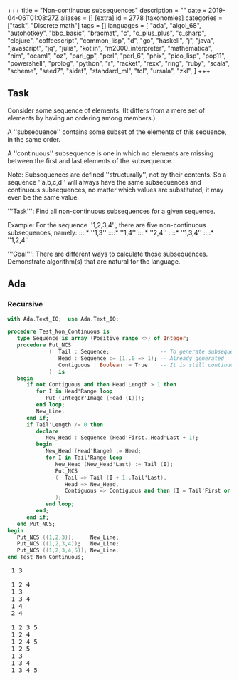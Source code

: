 +++
title = "Non-continuous subsequences"
description = ""
date = 2019-04-06T01:08:27Z
aliases = []
[extra]
id = 2778
[taxonomies]
categories = ["task", "Discrete math"]
tags = []
languages = [
  "ada",
  "algol_68",
  "autohotkey",
  "bbc_basic",
  "bracmat",
  "c",
  "c_plus_plus",
  "c_sharp",
  "clojure",
  "coffeescript",
  "common_lisp",
  "d",
  "go",
  "haskell",
  "j",
  "java",
  "javascript",
  "jq",
  "julia",
  "kotlin",
  "m2000_interpreter",
  "mathematica",
  "nim",
  "ocaml",
  "oz",
  "pari_gp",
  "perl",
  "perl_6",
  "phix",
  "pico_lisp",
  "pop11",
  "powershell",
  "prolog",
  "python",
  "r",
  "racket",
  "rexx",
  "ring",
  "ruby",
  "scala",
  "scheme",
  "seed7",
  "sidef",
  "standard_ml",
  "tcl",
  "ursala",
  "zkl",
]
+++

## Task

Consider some sequence of elements. (It differs from a mere set of elements by having an ordering among members.)

A ''subsequence'' contains some subset of the elements of this sequence, in the same order.

A ''continuous'' subsequence is one in which no elements are missing between the first and last elements of the subsequence.

Note: Subsequences are defined ''structurally'', not by their contents.
So a sequence ''a,b,c,d'' will always have the same subsequences and continuous subsequences, no matter which values are substituted; it may even be the same value.

'''Task''': Find all non-continuous subsequences for a given sequence.

Example: For the sequence   ''1,2,3,4'',   there are five non-continuous subsequences, namely:
::::*   ''1,3''
::::*   ''1,4''
::::*   ''2,4''
::::*   ''1,3,4''
::::*   ''1,2,4''

'''Goal''': There are different ways to calculate those subsequences. Demonstrate algorithm(s) that are natural for the language.


## Ada


### Recursive


```ada
with Ada.Text_IO;  use Ada.Text_IO;

procedure Test_Non_Continuous is
   type Sequence is array (Positive range <>) of Integer;
   procedure Put_NCS
             (  Tail : Sequence;                -- To generate subsequences of
                Head : Sequence := (1..0 => 1); -- Already generated
                Contiguous : Boolean := True    -- It is still continuous
             )  is
   begin
      if not Contiguous and then Head'Length > 1 then
         for I in Head'Range loop
            Put (Integer'Image (Head (I)));
         end loop;
         New_Line;
      end if;
      if Tail'Length /= 0 then
         declare
            New_Head : Sequence (Head'First..Head'Last + 1);
         begin
            New_Head (Head'Range) := Head;
            for I in Tail'Range loop
               New_Head (New_Head'Last) := Tail (I);
               Put_NCS
               (  Tail => Tail (I + 1..Tail'Last),
                  Head => New_Head,
                  Contiguous => Contiguous and then (I = Tail'First or else Head'Length = 0)
               );
            end loop;
         end;
      end if;
   end Put_NCS;
begin
   Put_NCS ((1,2,3));     New_Line;
   Put_NCS ((1,2,3,4));   New_Line;
   Put_NCS ((1,2,3,4,5)); New_Line;
end Test_Non_Continuous;
```


<pre style="height:30ex;overflow:scroll"> 1 3

 1 2 4
 1 3
 1 3 4
 1 4
 2 4

 1 2 3 5
 1 2 4
 1 2 4 5
 1 2 5
 1 3
 1 3 4
 1 3 4 5
 1 3 5
 1 4
 1 4 5
 1 5
 2 3 5
 2 4
 2 4 5
 2 5
 3 5
```



## ALGOL 68


### Recursive

{{trans|Ada}} - note: This specimen retains the original [[Non-continuous subsequences#Ada|Ada]] coding style.
```algol68
PROC test non continuous = VOID: BEGIN
   MODE SEQMODE = CHAR;
   MODE SEQ = [1:0]SEQMODE;
   MODE YIELDSEQ = PROC(SEQ)VOID;

   PROC gen ncs =
             (  SEQ tail,       # To generate subsequences of #
                SEQ head,       #           Already generated #
                BOOL contiguous,#      It is still continuous #
                YIELDSEQ yield
             )  VOID:
   BEGIN
      IF NOT contiguous ANDTH UPB head > 1 THEN
         yield (head)
      FI;
      IF UPB tail /= 0 THEN
            [UPB head+1]SEQMODE new head;
            new head [:UPB head] := head;
            FOR i TO UPB tail DO
               new head [UPB new head] := tail [i];
               gen ncs
               (  tail[i + 1:UPB tail],
                  new head,
                  contiguous ANDTH (i = LWB tail OREL UPB head = 0),
                  yield
               )
            OD
      FI
   END # put ncs #;

 # FOR SEQ seq IN # gen ncs(("a","e","i","o","u"), (), TRUE, # ) DO ( #
 ##   (SEQ seq)VOID:
      print((seq, new line))
 # OD # )
END; test non continuous
```

```txt

aeiu
aeo
aeou
aeu
ai
aio
aiou
aiu
ao
aou
au
eiu
eo
eou
eu
iu

```


### Iterative

{{trans|C}} - note: This specimen retains the original [[Non-continuous subsequences#C|C]] coding style.

Note: This specimen can only handle sequences of length less than ''bits width'' of '''bits'''.

```algol68
MODE SEQMODE = STRING;
MODE SEQ = [1:0]SEQMODE;
MODE YIELDSEQ = PROC(SEQ)VOID;

PROC gen ncs = (SEQ seq, YIELDSEQ yield)VOID:
BEGIN
  IF UPB seq - 1 > bits width THEN stop FI;
  [UPB seq]SEQMODE out;  INT upb out;

  BITS lim := 16r1 SHL UPB seq;
  BITS upb k := lim SHR 1;
  # assert(lim); #

  BITS empty = 16r000000000; # const #

  FOR j TO ABS lim-1 DO
    INT state := 1;
    BITS k1 := upb k;
    WHILE k1 NE empty DO
      BITS b := BIN j AND k1;
      CASE state IN
        # state 1 # IF b NE empty THEN state +:= 1 FI,
        # state 2 # IF b EQ empty THEN state +:= 1 FI,
        # state 3 #
          BEGIN
            IF b EQ empty THEN GO TO continue k1 FI;
            upb out := 0;
            BITS k2 := upb k; FOR i WHILE k2 NE empty DO
              IF (BIN j AND k2) NE empty THEN out[upb out +:= 1] := seq[i] FI;
              k2 := k2 SHR 1
            OD;
            yield(out[:upb out]);
            k1 := empty # empty: ending containing loop #
         END
      ESAC;
      continue k1: k1 := k1 SHR 1
    OD
  OD
END;

main:(
  []STRING seqs = ("a","e","i","o","u");
# FOR SEQ seq IN # gen ncs(seqs, # ) DO ( #
##   (SEQ seq)VOID:
    print((seq, new line))
# OD # )
)
```

```txt

iu
eu
eo
eou
eiu
au
ao
aou
ai
aiu
aio
aiou
aeu
aeo
aeou
aeiu

```



## AutoHotkey

using filtered templates
ahk forum: [http://www.autohotkey.com/forum/viewtopic.php?p=277328#277328 discussion]


```AutoHotkey
MsgBox % noncontinuous("a,b,c,d,e", ",")
MsgBox % noncontinuous("1,2,3,4", ",")

noncontinuous(list, delimiter)
{
stringsplit, seq, list, %delimiter%
n := seq0                                            ; sequence length
Loop % x := (1<<n) - 1 {                                  ; try all 0-1 candidate sequences
   If !RegExMatch(b:=ToBin(A_Index,n),"^0*1*0*$") {  ; drop continuous subsequences
      Loop Parse, b
         t .= A_LoopField ? seq%A_Index% " " : ""         ; position -> number
		 t .= "`n"                                   ; new sequences in new lines
   }
}
return t
}

ToBin(n,W=16) {  ; LS W-bits of Binary representation of n
   Return W=1 ? n&1 : ToBin(n>>1,W-1) . n&1
}
```



## BBC BASIC

```bbcbasic
      DIM list1$(3)
      list1$() = "1", "2", "3", "4"
      PRINT "For [1, 2, 3, 4] non-continuous subsequences are:"
      PROCnon_continuous_subsequences(list1$())
      DIM list2$(4)
      list2$() = "1", "2", "3", "4", "5"
      PRINT "For [1, 2, 3, 4, 5] non-continuous subsequences are:"
      PROCnon_continuous_subsequences(list2$())
      END

      DEF PROCnon_continuous_subsequences(l$())
      LOCAL i%, j%, g%, n%, r%, s%, w%, a$, b$
      n% = DIM(l$(),1)
      FOR s% = 0 TO n%-2
        FOR g% = s%+1 TO n%-1
          a$ = "["
          FOR i% = s% TO g%-1
            a$ += l$(i%) + ", "
          NEXT
          FOR w% = 1 TO n%-g%
            r% = n%+1-g%-w%
            FOR i% = 1 TO 2^r%-1 STEP 2
              b$ = a$
              FOR j% = 0 TO r%-1
                IF i% AND 2^j% b$ += l$(g%+w%+j%) + ", "
              NEXT
              PRINT LEFT$(LEFT$(b$)) + "]"
            NEXT i%
          NEXT w%
        NEXT g%
      NEXT s%
      ENDPROC
```

```txt

For [1, 2, 3, 4] non-continuous subsequences are:
[1, 3]
[1, 3, 4]
[1, 4]
[1, 2, 4]
[2, 4]
For [1, 2, 3, 4, 5] non-continuous subsequences are:
[1, 3]
[1, 3, 4]
[1, 3, 5]
[1, 3, 4, 5]
[1, 4]
[1, 4, 5]
[1, 5]
[1, 2, 4]
[1, 2, 4, 5]
[1, 2, 5]
[1, 2, 3, 5]
[2, 4]
[2, 4, 5]
[2, 5]
[2, 3, 5]
[3, 5]

```



## Bracmat


```Bracmat
( ( noncontinuous
  =   sub
    .     ( sub
          =   su a nc
            .   !arg:(?su.?nc)
              &   !su
                :   %
                    %?a
                    ( %:[%(sub$(!sjt.!nc !a))
                    |   ?
                      & !nc:~
                      & out$(!nc !a)
                      & ~
                    )
          )
        & sub$(dummy !arg.)
      |
  )
& noncontinuous$(e r n i t)
);

```

```txt
e n t
e n
e n i
e n i t
e i
e i t
e t
e r i
e r i t
e r t
e r n t
r i
r i t
r t
r n t
n t
```



## C

Note: This specimen can only handle lists of length less than the number of bits in an '''int'''.

```C>#include <assert.h

#include <stdio.h>

int main(int c, char **v)
{
	unsigned int n = 1 << (c - 1), i = n, j, k;
	assert(n);

	while (i--) {
		if (!(i & (i + (i & -(int)i)))) // consecutive 1s
			continue;

		for (j = n, k = 1; j >>= 1; k++)
			if (i & j) printf("%s ", v[k]);

		putchar('\n');
	}

	return 0;
}
```

Example use:

```txt

$ ./noncont 1 2 3 4
1 2 4
1 3 4
1 3
2 4
1 4
$ ./noncont 1 2 3 4 5 6 7 8 9 0 | wc -l
968

```


Using "consecutive + gap + any subsequence" to produce disjointed sequences:

```c
#include <assert.h>
#include <stdio.h>
#include <stdlib.h>

void binprint(unsigned int n, unsigned int m)
{
	char c[sizeof(n) * 8 + 1];
	int i = 0;
	while (m >>= 1)	c[i++] = n & m ? '#' : '-';
	c[i] = 0;
	puts(c);
}

int main(int c, char **v)
{
	unsigned int n, gap, left, right;
	if (c < 2 || ! (n = 1 << atoi(v[1]))) n = 16;

	for (gap = 2; gap < n; gap <<= 1)
		for (left = gap << 1; left < n; left |= left << 1)
			for (right = 1; right < gap; right++)
				binprint(left | right, n);

	return 0;
}
```


### Recursive method

Using recursion and a state transition table.

```c
#include <stdio.h>

typedef unsigned char sint;
enum states { s_blnk = 0, s_tran, s_cont, s_disj };

/* Recursively look at each item in list, taking both choices of
   picking the item or not.  The state at each step depends on prvious
   pickings, with the state transition table:
	blank + no pick -> blank
	blank + pick -> contiguous
	transitional + no pick -> transitional
	transitional + pick -> disjoint
	contiguous + no pick -> transitional
	contiguous + pick -> contiguous
	disjoint + pick -> disjoint
	disjoint + no pick -> disjoint
   At first step, before looking at any item, state is blank.
   Because state is known at each step and needs not be calculated,
   it can be quite fast.
*/
unsigned char tbl[][2] = {
	{ s_blnk, s_cont },
	{ s_tran, s_disj },
	{ s_tran, s_cont },
	{ s_disj, s_disj },
};

void pick(sint n, sint step, sint state, char **v, unsigned long bits)
{
	int i, b;
	if (step == n) {
		if (state != s_disj) return;
		for (i = 0, b = 1; i < n; i++, b <<= 1)
			if ((b & bits)) printf("%s ", v[i]);
		putchar('\n');
		return;
	}

	bits <<= 1;
	pick(n, step + 1, tbl[state][0], v, bits); /* no pick */
	pick(n, step + 1, tbl[state][1], v, bits | 1); /* pick */
}

int main(int c, char **v)
{
	if (c - 1 >= sizeof(unsigned long) * 4)
		printf("Too many items");
	else
		pick(c - 1, 0, s_blnk, v + 1, 0);
	return 0;
}
```
running it:

```txt
% ./a.out 1 2 3 4
1 3
1 4
2 4
1 2 4
1 3 4
% ./a.out 1 2 3 4 5 6 7 8 9 0 | wc -l
968
```



## C++


```cpp

/*
 * Nigel Galloway, July 19th., 2017 - Yes well is this any better?
 */
class N{
  uint n,i,g,e,l;
public:
  N(uint n): n(n-1),i{},g{},e(1),l(n-1){}
  bool hasNext(){
    g=(1<<n)+e;for(i=l;i<n;++i) g+=1<<i;
    if (l==2)             {l=--n; e=1; return true;}
    if (e<((1<<(l-1))-1)) {++e;        return true;}
                           e=1; --l;   return (l>0);
  }
  uint next() {return g;}
};

```

Which may be used as follows:

```cpp

int main(){
  N n(4);
  while (n.hasNext()) std::cout << n.next() << "\t* " << std::bitset<4>(n.next()) << std::endl;
}

```

```txt

9       * 1001
10      * 1010
11      * 1011
13      * 1101
5       * 0101

```

I can count the length of the sequence:

```cpp

int main(){
  N n(31);
  int z{};for (;n.hasNext();++z); std::cout << z << std::endl;
}

```

```txt

2147483151

```



## C#


```c#
using System;
using System.Collections.Generic;
using System.Linq;

class Program
{
    public static void Main() {
        var sequence = new[] { "A", "B", "C", "D" };
        foreach (var subset in Subsets(sequence.Length).Where(s => !IsContinuous(s))) {
            Console.WriteLine(string.Join(" ", subset.Select(i => sequence[i])));
        }
    }

    static IEnumerable<List<int>> Subsets(int length) {
        int[] values = Enumerable.Range(0, length).ToArray();
        var stack = new Stack<int>(length);
        for (int i = 0; stack.Count > 0 || i < length; ) {
            if (i < length) {
                stack.Push(i++);
                yield return (from index in stack.Reverse() select values[index]).ToList();
            } else {
                i = stack.Pop() + 1;
                if (stack.Count > 0) i = stack.Pop() + 1;
            }
        }
    }

    static bool IsContinuous(List<int> list) => list[list.Count - 1] - list[0] + 1 == list.Count;

}
```

```txt

A B D
A C
A C D
A D
B D

```



## Clojure


Here's a simple approach that uses the clojure.contrib.combinatorics library to generate subsequences, and then filters out the continuous subsequences using a naïve subseq test:


```lisp

(use '[clojure.contrib.combinatorics :only (subsets)])

(defn of-min-length [min-length]
  (fn [s] (>= (count s) min-length)))

(defn runs [c l]
  (map (partial take l) (take-while not-empty (iterate rest c))))

(defn is-subseq? [c sub]
  (some identity (map = (runs c (count sub)) (repeat sub))))

(defn non-continuous-subsequences [s]
  (filter (complement (partial is-subseq? s)) (subsets s)))


(filter (of-min-length 2) (non-continuous-subsequences [:a :b :c :d]))

```



## CoffeeScript

Use binary bitmasks to enumerate our sequences.

```coffeescript

is_contigous_binary = (n) ->
  # return true if binary representation of n is
  # of the form 1+0+
  # examples:
  #     0 true
  #     1 true
  #   100 true
  #   110 true
  #  1001 false
  #  1010 false

  # special case zero, or you'll get an infinite loop later
  return true if n == 0

  # first remove 0s from end
  while n % 2 == 0
    n = n / 2

  # next, take advantage of the fact that a continuous
  # run of 1s would be of the form 2^n - 1
  is_power_of_two(n + 1)

is_power_of_two = (m) ->
  while m % 2 == 0
    m = m / 2
  m == 1

seq_from_bitmap = (arr, n) ->
  # grabs elements from array according to a bitmap
  # e.g. if n == 13 (1101), and arr = ['a', 'b', 'c', 'd'],
  # then return ['a', 'c', 'd'] (flipping bits to 1011, so
  # that least significant bit comes first)
  i = 0
  new_arr = []
  while n > 0
    if n % 2 == 1
      new_arr.push arr[i]
      n -= 1
    n /= 2
    i += 1
  new_arr

non_contig_subsequences = (arr) ->
  # Return all subsqeuences from an array that have a "hole" in
  # them.  The order of the subsequences is not specified here.

  # This algorithm uses binary counting, so it is limited to
  # small lists, but large lists would be unwieldy regardless.
  bitmasks = [0...Math.pow(2, arr.length)]
  (seq_from_bitmap arr, n for n in bitmasks when !is_contigous_binary n)

arr = [1,2,3,4]
console.log non_contig_subsequences arr
for n in [1..10]
  arr = [1..n]
  num_solutions = non_contig_subsequences(arr).length
  console.log "for n=#{n} there are #{num_solutions} solutions"

```


```txt

> coffee non_contig_subseq.coffee
[ [ 1, 3 ],
  [ 1, 4 ],
  [ 2, 4 ],
  [ 1, 2, 4 ],
  [ 1, 3, 4 ] ]
for n=1 there are 0 solutions
for n=2 there are 0 solutions
for n=3 there are 1 solutions
for n=4 there are 5 solutions
for n=5 there are 16 solutions
for n=6 there are 42 solutions
for n=7 there are 99 solutions
for n=8 there are 219 solutions
for n=9 there are 466 solutions
for n=10 there are 968 solutions

```



## Common Lisp


<!-- kind thanks to people on #lisp for keeping me company while i debugged this one.
     originally i had (mapcar #'car ...) in function's last expression and sat dumbfounded
     looking at the screen wondering what's wrong for about half an hour -->


```lisp
(defun all-subsequences (list)
  (labels ((subsequences (tail &optional (acc '()) (result '()))
             "Return a list of the subsequence designators of the
              subsequences of tail. Each subsequence designator is a
              list of tails of tail, the subsequence being the first
              element of each tail."
             (if (endp tail)
               (list* (reverse acc) result)
               (subsequences (rest tail) (list* tail acc)
                             (append (subsequences (rest tail) acc) result))))
           (continuous-p (subsequence-d)
             "True if the designated subsequence is continuous."
             (loop for i in subsequence-d
                   for j on (first subsequence-d)
                   always (eq i j)))
           (designated-sequence (subsequence-d)
             "Destructively transforms a subsequence designator into
              the designated subsequence."
             (map-into subsequence-d 'first subsequence-d)))
    (let ((nc-subsequences (delete-if #'continuous-p (subsequences list))))
      (map-into nc-subsequences #'designated-sequence nc-subsequences))))
```


```lisp
(defun all-subsequences2 (list)
  (labels ((recurse (s list)
             (if (endp list)
                 (if (>= s 3)
                     '(())
                     '())
                 (let ((x (car list))
                       (xs (cdr list)))
                   (if (evenp s)
                       (append (mapcar (lambda (ys) (cons x ys))
                                       (recurse (+ s 1) xs))
                               (recurse s xs))
                       (append (mapcar (lambda (ys) (cons x ys))
                                       (recurse s xs))
                               (recurse (+ s 1) xs)))))))
    (recurse 0 list)))
```



## D


### Recursive Version

```d
T[][] ncsub(T)(in T[] seq, in uint s=0) pure nothrow @safe {
    if (seq.length) {
        typeof(return) aux;
        foreach (ys; ncsub(seq[1 .. $], s + !(s % 2)))
            aux ~= seq[0] ~ ys;
        return aux ~ ncsub(seq[1 .. $], s + s % 2);
    } else
        return new typeof(return)(s >= 3, 0);
}

void main() @safe {
    import std.stdio;

    [1, 2, 3].ncsub.writeln;
    [1, 2, 3, 4].ncsub.writeln;
    foreach (const nc; [1, 2, 3, 4, 5].ncsub)
        nc.writeln;
}
```

```txt
[[1, 3]]
[[1, 2, 4], [1, 3, 4], [1, 3], [1, 4], [2, 4]]
[1, 2, 3, 5]
[1, 2, 4, 5]
[1, 2, 4]
[1, 2, 5]
[1, 3, 4, 5]
[1, 3, 4]
[1, 3, 5]
[1, 3]
[1, 4, 5]
[1, 4]
[1, 5]
[2, 3, 5]
[2, 4, 5]
[2, 4]
[2, 5]
[3, 5]
```



### Faster Lazy Version

This version doesn't copy the sub-arrays.

```d
struct Ncsub(T) {
    T[] seq;

    int opApply(int delegate(ref T[]) dg) const {
        immutable n = seq.length;
        int result;
        auto S = new T[n];

        OUTER: foreach (immutable i; 1 .. 1 << n) {
            uint lenS;
            bool nc = false;
            foreach (immutable j; 0 .. n + 1) {
                immutable k = i >> j;
                if (k == 0) {
                    if (nc) {
                        auto auxS = S[0 .. lenS];
                        result = dg(auxS);
                        if (result)
                            break OUTER;
                    }
                    break;
                } else if (k % 2) {
                    S[lenS] = seq[j];
                    lenS++;
                } else if (lenS)
                    nc = true;
            }
        }

        return result;
    }
}

void main() {
    import std.array, std.range;

    //assert(24.iota.array.Ncsub!int.walkLength == 16_776_915);
    auto r = 24.iota.array;
    uint counter = 0;
    foreach (s; Ncsub!int(r))
        counter++;
    assert(counter == 16_776_915);
}
```



### Generator Version

This version doesn't copy the sub-arrays, and it's a little slower than the opApply-based version.

```d
import std.stdio, std.array, std.range, std.concurrency;

Generator!(T[]) ncsub(T)(in T[] seq) {
    return new typeof(return)({
        immutable n = seq.length;
        auto S = new T[n];

        foreach (immutable i; 1 .. 1 << n) {
            uint lenS = 0;
            bool nc = false;
            foreach (immutable j; 0 .. n + 1) {
                immutable k = i >> j;
                if (k == 0) {
                    if (nc)
                        yield(S[0 .. lenS]);
                    break;
                } else if (k % 2) {
                    S[lenS] = seq[j];
                    lenS++;
                } else if (lenS)
                    nc = true;
            }
        }
    });
}

void main() {
    assert(24.iota.array.ncsub.walkLength == 16_776_915);

    [1, 2, 3].ncsub.writeln;
    [1, 2, 3, 4].ncsub.writeln;
    foreach (const nc; [1, 2, 3, 4, 5].ncsub)
        nc.writeln;
}
```



## Elixir

```elixir
defmodule RC do
  defp masks(n) do
    maxmask = trunc(:math.pow(2, n)) - 1
    Enum.map(3..maxmask, &Integer.to_string(&1, 2))
    |> Enum.filter_map(&contains_noncont(&1), &String.rjust(&1, n, ?0)) # padding
  end

  defp contains_noncont(n) do
    Regex.match?(~r/10+1/, n)
  end

  defp apply_mask_to_list(mask, list) do
    Enum.zip(to_char_list(mask), list)
    |> Enum.filter_map(fn {include, _} -> include > ?0 end, fn {_, value} -> value end)
  end

  def ncs(list) do
    Enum.map(masks(length(list)), fn mask -> apply_mask_to_list(mask, list) end)
  end
end

IO.inspect RC.ncs([1,2,3])
IO.inspect RC.ncs([1,2,3,4])
IO.inspect RC.ncs('abcd')
```


```txt

[[1, 3]]
[[2, 4], [1, 4], [1, 3], [1, 3, 4], [1, 2, 4]]
['bd', 'ad', 'ac', 'acd', 'abd']

```



## Erlang

Erlang's not optimized for strings or math, so this is pretty inefficient. Nonetheless, it works by generating the set of all possible "bitmasks" (represented as strings), filters for those with non-continuous subsequences, and maps from that set over the list. One immediate point for optimization that would complicate the code a bit would be to compile the regular expression, the problem being where you'd put it.


```erlang
-module(rosetta).
-export([ncs/1]).

masks(N) ->
    MaxMask = trunc(math:pow(2, N)),
    Total = lists:map(fun(X) -> integer_to_list(X, 2) end,
                lists:seq(3, MaxMask)),
    Filtered = lists:filter(fun(X) -> contains_noncont(X) end, Total),
    lists:map(fun(X) -> string:right(X, N, $0) end, Filtered). % padding

contains_noncont(N) ->
    case re:run(N, "10+1") of
        {match, _} -> true;
        nomatch -> false
    end.

apply_mask_to_list(Mask, List) ->
    Zipped = lists:zip(Mask, List),
    Filtered = lists:filter(fun({Include, _}) -> Include > 48 end, Zipped),
    lists:map(fun({_, Value}) -> Value end, Filtered).

ncs(List) ->
    lists:map(fun(Mask) -> apply_mask_to_list(Mask, List) end,
                masks(length(List))).
```


```txt

Eshell V5.10.1  (abort with ^G)
1> c(rosetta).
{ok,rosetta}
2> rosetta:ncs([1,2,3,4]).
[[2,4],[1,4],[1,3],[1,3,4],[1,2,4]]

```


=={{header|F_Sharp|F#}}==
===Generate only the non-continuous subsequences===

```fsharp

(*
  A function to generate only the non-continuous subsequences.
  Nigel Galloway July 20th., 2017
*)
let N n =
  let     fn n = Seq.map (fun g->(2<<<n)+g)
  let rec fg n = seq{if n>0 then yield! seq{1..((1<<<n)-1)}|>fn n; yield! fg (n-1)|>fn n}
  Seq.collect fg ({1..(n-2)})

```

This may be used as follows:

```fsharp

let Ng ng = N ng |> Seq.iter(fun n->printf "%2d -> " n; {0..(ng-1)}|>Seq.iter (fun g->if (n&&&(1<<<g))>0 then printf "%d " (g+1));printfn "")
Ng 4

```

```txt

 5 -> 1 3
 9 -> 1 4
10 -> 2 4
11 -> 1 2 4
13 -> 1 3 4

```

Counting the number of non-continuous subsequences is interesting:

```txt

> Seq.length (N 20);;
Real: 00:00:00.169, CPU: 00:00:00.169, GC gen0: 0, gen1: 0
val it : int = 1048365
> Seq.length (N 23);;
Real: 00:00:01.238, CPU: 00:00:01.239, GC gen0: 0, gen1: 0
val it : int = 8388331
> Seq.length (N 24);;
Real: 00:00:02.520, CPU: 00:00:02.523, GC gen0: 0, gen1: 0
val it : int = 16776915
> Seq.length (N 25);;
Real: 00:00:04.926, CPU: 00:00:04.930, GC gen0: 0, gen1: 0
val it : int = 33554106

```


### Generate all subsequences and filter out the continuous


```fsharp

(*
  A function to filter out continuous subsequences.
  Nigel Galloway July 24th., 2017
*)
let Nonseq n=
  let fn = function
    |((n,0),true )->(n+1,1)
    |((n,_),false)->(n,0)
    |(n,_)        ->n
  {5..(1<<<n)-1}|>Seq.choose(fun i->if fst({0..n-1}|>Seq.takeWhile(fun n->(1<<<(n-1))<i)|>Seq.fold(fun n g->fn (n,(i&&&(1<<<g)>0)))(0,0)) > 1 then Some(i) else None)

```

Again counting the number of non-continuous subsequences

```txt

> Seq.length (Nonseq 20);;
Real: 00:00:02.356, CPU: 00:00:02.389, GC gen0: 183, gen1: 0
val it : int = 1048365
> Seq.length (Nonseq 23);;
Real: 00:00:20.714, CPU: 00:00:20.950, GC gen0: 1571, gen1: 0
val it : int = 8388331
> Seq.length (Nonseq 24);;
Real: 00:00:43.129, CPU: 00:00:43.601, GC gen0: 3216, gen1: 0
val it : int = 16776915
> Seq.length (Nonseq 25);;
Real: 00:01:28.853, CPU: 00:01:29.869, GC gen0: 6577, gen1: 0
val it : int = 33554106

```


### Conclusion

Find a better filter or use the generator.


## Go

Generate the power set (power sequence, actually) with a recursive function, but keep track of the state of the subsequence on the way down.  When you get to the bottom, if state == non-continuous, then include the subsequence.  It's just filtering merged in with generation.

```go
package main

import "fmt"

const ( // state:
    m   = iota // missing:  all elements missing so far
    c          // continuous:  all elements included so far are continuous
    cm         // one or more continuous followed by one or more missing
    cmc        // non-continuous subsequence
)

func ncs(s []int) [][]int {
    if len(s) < 3 {
        return nil
    }
    return append(n2(nil, s[1:], m), n2([]int{s[0]}, s[1:], c)...)
}

var skip = []int{m, cm, cm, cmc}
var incl = []int{c, c, cmc, cmc}

func n2(ss, tail []int, seq int) [][]int {
    if len(tail) == 0 {
        if seq != cmc {
            return nil
        }
        return [][]int{ss}
    }
    return append(n2(append([]int{}, ss...), tail[1:], skip[seq]),
        n2(append(ss, tail[0]), tail[1:], incl[seq])...)
}

func main() {
    ss := ncs([]int{1, 2, 3, 4})
    fmt.Println(len(ss), "non-continuous subsequences:")
    for _, s := range ss {
        fmt.Println("  ", s)
    }
}
```

```txt

5 non-continuous subsequences:
   [2 4]
   [1 4]
   [1 3]
   [1 3 4]
   [1 2 4]

```



## Haskell



### Generalized monadic filter



```haskell
action p x = if p x then succ x else x

fenceM p q s []     = guard (q s) >> return []
fenceM p q s (x:xs) = do
  (f,g) <- p
  ys <- fenceM p q (g s) xs
  return $ f x ys

ncsubseq = fenceM [((:), action even), (flip const, action odd)] (>= 3) 0
```


```txt
*Main> ncsubseq [1..3]
[[1,3]]
*Main> ncsubseq [1..4]
[[1,2,4],[1,3,4],[1,3],[1,4],[2,4]]
*Main> ncsubseq [1..5]
[[1,2,3,5],[1,2,4,5],[1,2,4],[1,2,5],[1,3,4,5],[1,3,4],[1,3,5],[1,3],[1,4,5],[1,4],[1,5],[2,3,5],[2,4,5],[2,4],[2,5],[3,5]]
```



### Filtered templates


This implementation works by computing templates of all possible subsequences of the given length of sequence, discarding the continuous ones, then applying the remaining templates to the input list.


```haskell
continuous = null . dropWhile not . dropWhile id . dropWhile not
ncs xs = map (map fst . filter snd . zip xs) $
           filter (not . continuous) $
             mapM (const [True,False]) xs
```



### Recursive

Recursive method with powerset as helper function.


```haskell
import Data.List

poset = foldr (\x p -> p ++ map (x:) p) [[]]

ncsubs [] = [[]]
ncsubs (x:xs) = tail $ nc [x] xs
  where
    nc [_] [] = [[]]
    nc (_:x:xs) [] = nc [x] xs
    nc  xs (y:ys) = (nc (xs++[y]) ys) ++ map (xs++) (tail $ poset ys)
```


```txt

 *Main> ncsubs "aaa"
 ["aa"]
 (0.00 secs, 0 bytes)
 *Main> ncsubs [9..12]
 [[10,12],[9,10,12],[9,12],[9,11],[9,11,12]]
 (0.00 secs, 522544 bytes)
 *Main> ncsubs []
 [[]]
 (0.00 secs, 0 bytes)
 *Main> ncsubs [1]
 []
 (0.00 secs, 0 bytes)

```


A disjointed subsequence is a consecutive subsequence followed by a gap,
then by any nonempty subsequence to its right:

```haskell
import Data.List (subsequences, tails, delete)

disjoint a = concatMap (cutAt a) [1..length a - 2] where
	cutAt s n = [a ++ b |	b <- delete [] (subsequences right),
				a <- init (tails left) ] where
		(left, _:right) = splitAt n s

main = print $ length $ disjoint [1..20]
```


Build a lexicographic list of consecutive subsequences,
and a list of all subsequences, then subtract one from the other:

```haskell
import Data.List (inits, tails)

subseqs = foldr (\x s -> [x] : map (x:) s ++ s) []

consecs = concatMap (tail.inits) . tails

minus [] [] = []
minus (a:as) bb@(b:bs)
	| a == b = minus as bs
	| otherwise = a:minus as bb

disjoint s = (subseqs s) `minus` (consecs s)

main = mapM_ print $ disjoint [1..4]
```



## J

We select those combinations where the end of the first continuous subsequence appears before the start of the last continuous subsequence:


```J
allmasks=: 2 #:@i.@^ #
firstend=:1 0 i.&1@E."1 ]
laststart=: 0 1 {:@I.@E."1 ]
noncont=: <@#~ (#~ firstend < laststart)@allmasks
```


Example use:

```J
   noncont 1+i.4
┌───┬───┬───┬─────┬─────┐
│2 4│1 4│1 3│1 3 4│1 2 4│
└───┴───┴───┴─────┴─────┘
   noncont 'aeiou'
┌──┬──┬──┬───┬───┬──┬──┬───┬──┬───┬───┬────┬───┬───┬────┬────┐
│iu│eu│eo│eou│eiu│au│ao│aou│ai│aiu│aio│aiou│aeu│aeo│aeou│aeiu│
└──┴──┴──┴───┴───┴──┴──┴───┴──┴───┴───┴────┴───┴───┴────┴────┘
   #noncont i.10
968
```


Alternatively, since there are relatively few continuous sequences, we could specifically exclude them:


```J
contmasks=: a: ;@,  1 <:/~@i.&.>@i.@+ #
noncont=: <@#~ (allmasks -. contmasks)
```


(we get the same behavior from this implementation)


## Java


```java
public class NonContinuousSubsequences {

    public static void main(String args[]) {
        seqR("1234", "", 0, 0);
    }

    private static void seqR(String s, String c, int i, int added) {
        if (i == s.length()) {
            if (c.trim().length() > added)
                System.out.println(c);
        } else {
            seqR(s, c + s.charAt(i), i + 1, added + 1);
            seqR(s, c + ' ', i + 1, added);
        }
    }
}
```



```txt
12 4
1 34
1 3
1  4
 2 4
```



## JavaScript

Uses powerset() function from [[Power Set#JavaScript|here]]. Uses a JSON stringifier from http://www.json.org/js.html

```javascript
function non_continuous_subsequences(ary) {
    var non_continuous = new Array();
    for (var i = 0; i < ary.length; i++) {
        if (! is_array_continuous(ary[i])) {
            non_continuous.push(ary[i]);
        }
    }
    return non_continuous;
}

function is_array_continuous(ary) {
    if (ary.length < 2)
        return true;
    for (var j = 1; j < ary.length; j++) {
        if (ary[j] - ary[j-1] != 1) {
            return false;
        }
    }
    return true;
}

load('json2.js'); /* http://www.json.org/js.html */

print(JSON.stringify( non_continuous_subsequences( powerset([1,2,3,4]))));
```


```txt
[[1,3],[1,4],[2,4],[1,2,4],[1,3,4]]
```



## jq

In order to handle arrays of more than a handful of elements, we define
non_continuous_subsequences/0 as a generator; that is, it produces a
stream of arrays, each of which is a non-continuous subsequence of the given sequence.

Since the non-continuous subsequences are dense in the set of all
subsets, we will use the powerset approach, and accordingly begin by
defining subsets/0 as a generator.

```jq
# Generate a stream of subsets of the input array
def subsets:
  if length == 0 then []
  else .[0] as $first
    | (.[1:] | subsets)
    | ., ([$first] + .)
  end ;

# Generate a stream of non-continuous indices in the range 0 <= i < .
def non_continuous_indices:
  [range(0;.)] | subsets
  | select(length > 1 and length != 1 + .[length-1] - .[0]) ;

def non_continuous_subsequences:
  (length | non_continuous_indices) as $ix
  | [.[ $ix[] ]] ;
```

'''Example''':
To show that the above approach can be used for relatively large n, let us count the number of non-continuous subsequences of [0, 1, ..., 19].

```jq
def count(f): reduce f as $i (0; . + 1);

count( [range(0;20)] | non_continuous_subsequences)

```

 $ jq -n -f powerset_generator.jq
 1048365


## Julia

This solution uses an iterator over non-contiguous sub-sequences, <tt>NCSubSeq</tt>.  In the spirit of Julia's <tt>permutations</tt> and <tt>combinations</tt> built-ins, <tt>NCSubSeq</tt> provides an array of indices that can be used to create each subsequence from the full sequence.  Sub-sequences are indexed by integers whose bit patterns indicate which members are included.

<tt>NCSubSeq</tt> works by filtering indices according to whether all <tt>1</tt>s in these indices have bit pattern that are contiguous (using the <tt>iscontseq</tt> functions).  This is an easy to implement approach.  Greater efficiency might be achieved by exploiting the property that a sequence is contiguous if and only if its index is a difference of two powers of 2.  This property is used to create the <tt>length(NCSubSeq(n))</tt> function, which gives the number of non-contiguous sub-sequences of a sequence of length <tt>n</tt>.

<tt>NCSubSeq</tt> works transparently for sequence lengths up to <tt>WORD_SIZE-1</tt> (typically 63).  It can be extended to work for longer sequences by casting <tt>n</tt> to a larger integer, e.g. using <tt>Big(n)</tt>.  A more polished implementation would handle this extension behind the scenes.

'''Iterator and Functions'''

```Julia
iscontseq(n::Integer) = count_zeros(n) == leading_zeros(n) + trailing_zeros(n)
iscontseq(n::BigInt)  = !ismatch(r"0", rstrip(bin(n), '0'))

function makeint2seq(n::Integer)
    const idex = collect(1:n)
    function int2seq(m::Integer)
        d = digits(m, 2, n)
        idex[d .== 1]
    end
    return int2seq
end

struct NCSubSeq{T<:Integer}
    n::T
end

mutable struct NCSubState{T<:Integer}
    m::T
    m2s::Function
end

Base.iteratorsize(::NCSubSeq) = Base.HasLength()
Base.length(a::NCSubSeq) = 2 ^ a.n - a.n * (a.n + 1) ÷ 2 - 1

Base.start(a::NCSubSeq) = NCSubState(5, makeint2seq(a.n))
Base.done(a::NCSubSeq, as::NCSubState) = 2 ^ a.n - 3 < as.m
function Base.next(a::NCSubSeq, as::NCSubState)
    s = as.m2s(as.m)
    as.m += 1
    while iscontseq(as.m)
        as.m += 1
    end
    return (s, as)
end

n = 4
println("Testing NCSubSeq for ", n, " items:\n ", join(NCSubSeq(n), " "))

s = "Rosetta"
cs = split(s, "")
m = 10
n = length(NCSubSeq(length(s))) - m
println("\nThe first and last ", m, " NC sub-sequences of \"", s, "\":")
for (i, a) in enumerate(NCSubSeq(length(cs)))
    i <= m || n < i || continue
    println(@sprintf "%6d %s" i join(cs[a], ""))
    i == m || continue
    println("    .. ......")
end

using IterTools.chain

println("\nThe first and last ", m, " NC sub-sequences of \"", s, "\"")
for x in IterTools.chain(1:10, 20:10:40, big.(50:50:200))
    @printf "%7d → %d\n" x length(NCSubSeq(x))
end
```


```txt
Testing NCSubSeq for 4 items:
 [1, 3] [1, 4] [2, 4] [1, 2, 4] [1, 3, 4]

The first and last 10 NC sub-sequences of "Rosetta":
     1 Rs
     2 Re
     3 oe
     4 Roe
     5 Rse
     6 Rt
     7 ot
     8 Rot
     9 st
    10 Rst
    .. ......
    90 otta
    91 Rotta
    92 stta
    93 Rstta
    94 ostta
    95 Rostta
    96 Retta
    97 oetta
    98 Roetta
    99 Rsetta

The first and last 10 NC sub-sequences of "Rosetta"
      1 → 0
      2 → 0
      3 → 1
      4 → 5
      5 → 16
      6 → 42
      7 → 99
      8 → 219
      9 → 466
     10 → 968
     20 → 1048365
     30 → 1073741358
     40 → 1099511626955
     50 → 1125899906841348
    100 → 1267650600228229401496703200325
    150 → 1427247692705959881058285969449495136382735298
    200 → 1606938044258990275541962092341162602522202993782792835281275
```



## Kotlin


```scala
// version 1.1.2

fun <T> ncs(a: Array<T>) {
    fun generate(m: Int, k: Int, c: IntArray) {
        if (k == m) {
            if (c[m - 1] != c[0] + m - 1) {
                for (i in 0 until m)  print("${a[c[i]]} ")
                println()
            }
        }
        else {
            for (j in 0 until a.size) {
                if (k == 0 || j > c[k - 1]) {
                    c[k] = j
                    generate(m, k + 1, c)
                }
            }
        }
    }

    for (m in 2 until a.size) {
        val c = IntArray(m)
        generate(m, 0, c)
    }
}

fun main(args: Array<String>) {
    val a = arrayOf(1, 2, 3, 4)
    ncs(a)
    println()
    val ca = arrayOf('a', 'b', 'c', 'd', 'e')
    ncs(ca)
}
```


```txt

1 3
1 4
2 4
1 2 4
1 3 4

a c
a d
a e
b d
b e
c e
a b d
a b e
a c d
a c e
a d e
b c e
b d e
a b c e
a b d e
a c d e

```


## M2000 Interpreter


```M2000 Interpreter

Module Non_continuous_subsequences (item$(), display){
	Function positions(n) {
		function onebit {
			=lambda b=false (&c)-> {
				=b :if c then  b~:c=not b
			}
		}
		dim k(n)=onebit(), p(n)
		m=true
		flush
		for i=1 to 2^n {
			for j=0 to n-1 :p(j)= k(j)(&m) :next
			m1=p(0)
			m2=0
			for j=1 to n-1
				if m2 then if m1>p(j) then m2=2:exit for
				if m1 < p(j) then m2++
				m1=p(j)
			next
			if m2=2 then data cons(p())' push a copy of p() to end of stack
			m=true
		}
		=array([])
	}

	a=positions(len(item$()))
	if display then
		For i=0 to len(a)-1
			b=array(a,i)
			line$=format$("{0::-5})",i+1,)
			for j=0 to len(b)-1
				if array(b,j) then line$+=" "+item$(j)
			next
			print line$
			doc$<=line$+{
			}
		next
	end if
	line$="Non continuous subsequences:"+str$(len(a))
	Print line$
	doc$<=line$+{
	}
}
global doc$
document doc$   ' change string to document object
Non_continuous_subsequences ("1","2","3","4"), true
Non_continuous_subsequences ("a","e","i","o","u"), true
Non_continuous_subsequences ("R","o","s","e","t","t","a"), true
Non_continuous_subsequences ("1","2","3","4","5","6","7","8","9","0"), false
clipboard doc$

```


<pre style="height:30ex;overflow:scroll">
    1) 1 3
    2) 1 4
    3) 2 4
    4) 1 2 4
    5) 1 3 4
Non continuous subsequences: 5
    1) a i
    2) a o
    3) e o
    4) a e o
    5) a i o
    6) a u
    7) e u
    8) a e u
    9) i u
   10) a i u
   11) e i u
   12) a e i u
   13) a o u
   14) e o u
   15) a e o u
   16) a i o u
Non continuous subsequences: 16
    1) R s
    2) R e
    3) o e
    4) R o e
    5) R s e
    6) R t
    7) o t
    8) R o t
    9) s t
   10) R s t
   11) o s t
   12) R o s t
   13) R e t
   14) o e t
   15) R o e t
   16) R s e t
   17) R t
   18) o t
   19) R o t
   20) s t
   21) R s t
   22) o s t
   23) R o s t
   24) e t
   25) R e t
   26) o e t
   27) R o e t
   28) s e t
   29) R s e t
   30) o s e t
   31) R o s e t
   32) R t t
   33) o t t
   34) R o t t
   35) s t t
   36) R s t t
   37) o s t t
   38) R o s t t
   39) R e t t
   40) o e t t
   41) R o e t t
   42) R s e t t
   43) R a
   44) o a
   45) R o a
   46) s a
   47) R s a
   48) o s a
   49) R o s a
   50) e a
   51) R e a
   52) o e a
   53) R o e a
   54) s e a
   55) R s e a
   56) o s e a
   57) R o s e a
   58) t a
   59) R t a
   60) o t a
   61) R o t a
   62) s t a
   63) R s t a
   64) o s t a
   65) R o s t a
   66) e t a
   67) R e t a
   68) o e t a
   69) R o e t a
   70) s e t a
   71) R s e t a
   72) o s e t a
   73) R o s e t a
   74) R t a
   75) o t a
   76) R o t a
   77) s t a
   78) R s t a
   79) o s t a
   80) R o s t a
   81) e t a
   82) R e t a
   83) o e t a
   84) R o e t a
   85) s e t a
   86) R s e t a
   87) o s e t a
   88) R o s e t a
   89) R t t a
   90) o t t a
   91) R o t t a
   92) s t t a
   93) R s t t a
   94) o s t t a
   95) R o s t t a
   96) R e t t a
   97) o e t t a
   98) R o e t t a
   99) R s e t t a
Non continuous subsequences: 99
Non continuous subsequences: 968

</pre >


## Mathematica

We make all the subsets then filter out the continuous ones:


```Mathematica
GoodBad[i_List]:=Not[MatchQ[Differences[i],{1..}|{}]]
n=5
Select[Subsets[Range[n]],GoodBad]
```


gives back:


```Mathematica
 {{1,3},{1,4},{1,5},{2,4},{2,5},{3,5},{1,2,4},{1,2,5},{1,3,4},{1,3,5},{1,4,5},{2,3,5},{2,4,5},{1,2,3,5},{1,2,4,5},{1,3,4,5}}
```



## Nim

```nim
import sequtils

proc ncsub[T](se: seq[T], s = 0): seq[seq[T]] =
  result = @[]
  if se.len > 0:
    let
      x = se[0..0]
      xs = se[1 .. -1]
      p2 = s mod 2
      p1 = (s + 1) mod 2
    for ys in ncsub(xs, s + p1):
      result.add(x & ys)
    result.add(ncsub(xs, s + p2))
  elif s >= 3:
    result.add(@[])

echo "ncsub(", toSeq 1.. 3, ") = ", ncsub(toSeq 1..3)
echo "ncsub(", toSeq 1.. 4, ") = ", ncsub(toSeq 1..4)
echo "ncsub(", toSeq 1.. 5, ") = ", ncsub(toSeq 1..5)
```

```txt
ncsub(@[1, 2, 3]) = @[@[1, 3]]
ncsub(@[1, 2, 3, 4]) = @[@[1, 2, 4], @[1, 3, 4], @[1, 3], @[1, 4], @[2, 4]]
ncsub(@[1, 2, 3, 4, 5]) = @[@[1, 2, 3, 5], @[1, 2, 4, 5], @[1, 2, 4], @[1, 2, 5], @[1, 3, 4, 5], @[1, 3, 4], @[1, 3, 5], @[1, 3], @[1, 4, 5], @[1, 4], @[1, 5], @[2, 3, 5], @[2, 4, 5], @[2, 4], @[2, 5], @[3, 5]]
```



## OCaml


```ocaml
let rec fence s = function
    [] ->
      if s >= 3 then
        [[]]
      else
        []

  | x :: xs ->
      if s mod 2 = 0 then
        List.map
          (fun ys -> x :: ys)
          (fence (s + 1) xs)
        @
          fence s xs
      else
        List.map
          (fun ys -> x :: ys)
          (fence s xs)
        @
          fence (s + 1) xs

let ncsubseq = fence 0
```


```txt
# ncsubseq [1;2;3];;
- : int list list = [[1; 3]]
# ncsubseq [1;2;3;4];;
- : int list list = [[1; 2; 4]; [1; 3; 4]; [1; 3]; [1; 4]; [2; 4]]
# ncsubseq [1;2;3;4;5];;
- : int list list =
[[1; 2; 3; 5]; [1; 2; 4; 5]; [1; 2; 4]; [1; 2; 5]; [1; 3; 4; 5]; [1; 3; 4];
 [1; 3; 5]; [1; 3]; [1; 4; 5]; [1; 4]; [1; 5]; [2; 3; 5]; [2; 4; 5];
 [2; 4]; [2; 5]; [3; 5]]
```



## Oz

A nice application of finite set constraints. We just describe what we want and the constraint system will deliver it:

```oz
declare
  fun {NCSubseq SeqList}
     Seq = {FS.value.make SeqList}
     proc {Script Result}
        %% the result is a subset of Seq
        {FS.subset Result Seq}

        %% at least one element of Seq is missing
        local Gap in
           {FS.include Gap Seq}
           {FS.exclude Gap Result}
           %% and this element is between the smallest
           %% and the largest elements of the subsequence
           Gap >: {FS.int.min Result}
           Gap <: {FS.int.max Result}
        end

        %% enumerate all such sets
        {FS.distribute naive [Result]}
     end
  in
     {Map {SearchAll Script} FS.reflect.lowerBoundList}
  end
in
  {Inspect {NCSubseq [1 2 3 4]}}
```



## PARI/GP

Just a simple script, but it's I/O bound so efficiency isn't a concern. (Almost all subsequences are non-contiguous so looping over all possibilities isn't that bad. For length 20 about 99.98% of subsequences are non-contiguous.)

```parigp
noncontig(n)=n>>=valuation(n,2);n++;n>>=valuation(n,2);n>1;
nonContigSubseq(v)={
  for(i=5,2^#v-1,
    if(noncontig(i),
      print(vecextract(v,i))
    )
  )
};
nonContigSubseq([1,2,3])
nonContigSubseq(["a","b","c","d","e"])
```

```txt
[1, 3]

["a", "c"]
["a", "d"]
["b", "d"]
["a", "b", "d"]
["a", "c", "d"]
["a", "e"]
["b", "e"]
["a", "b", "e"]
["c", "e"]
["a", "c", "e"]
["b", "c", "e"]
["a", "b", "c", "e"]
["a", "d", "e"]
["b", "d", "e"]
["a", "b", "d", "e"]
["a", "c", "d", "e"]
```



## Perl


```perl
my ($max, @current);
sub non_continuous {
        my ($idx, $has_gap) = @_;
        my $found;

        for ($idx .. $max) {
                push @current, $_;
                # print "@current\n" if $has_gap; # uncomment for huge output
                $found ++ if $has_gap;
                $found += non_continuous($_ + 1, $has_gap)   if $_ < $max;
                pop @current;
                $has_gap = @current;   # don't set gap flag if it's empty still
        }
        $found;
}

$max = 20;
print "found ", non_continuous(1), " sequences\n";
```

```txt
found 1048365 sequences
```



## Perl 6

```perl6
sub non_continuous_subsequences ( *@list ) {
    @list.combinations.grep: { 1 != all( .[ 0 ^.. .end] Z- .[0 ..^ .end] ) }
}

say non_continuous_subsequences( 1..3 )».gist;
say non_continuous_subsequences( 1..4 )».gist;
say non_continuous_subsequences(   ^4 ).map: {[<a b c d>[.list]].gist};
```

```txt
((1 3))
((1 3) (1 4) (2 4) (1 2 4) (1 3 4))
([a c] [a d] [b d] [a b d] [a c d])
```



## Phix

Straightforward recursive implementation, the only minor trick is that a gap does not
mean non-contiguous until you actually take something later.

Counts non-contiguous subsequences of sequences 1..20 in just over 0.5 seconds

```Phix
bool countonly = false
integer count = 0

procedure ncs(sequence rest, integer ri=0, sequence taken={}, bool contig=false, bool gap=false)
    if ri>=length(rest) then
        if contig then
            if countonly then
                count += 1
            else
                ?taken
            end if
        end if
    else
        ri += 1
        ncs(rest,ri,taken&rest[ri],gap,gap)
        ncs(rest,ri,taken,contig,length(taken)!=0)
    end if
end procedure

ncs({1,2,3})
?"==="
ncs({1,2,3,4})
?"==="
countonly = true
atom t0 = time()
sequence s = {}
for i=1 to 20 do
    count = 0
    ncs(tagset(i))
    s = append(s,count)
end for
?time()-t0
?s
```

```txt

{1,3}
"==="
{1,2,4}
{1,3,4}
{1,3}
{1,4}
{2,4}
"==="
0.515
{0,0,1,5,16,42,99,219,466,968,1981,4017,8100,16278,32647,65399,130918,261972,524097,1048365}

```



## PicoLisp

```PicoLisp
(de ncsubseq (Lst)
   (let S 0
      (recur (S Lst)
         (ifn Lst
            (and (>= S 3) '(NIL))
            (let (X (car Lst)  XS (cdr Lst))
               (ifn (bit? 1 S)  # even
                  (conc
                     (mapcar '((YS) (cons X YS))
                        (recurse (inc S) XS) )
                     (recurse S XS) )
                  (conc
                     (mapcar '((YS) (cons X YS))
                        (recurse S XS) )
                     (recurse (inc S) XS) ) ) ) ) ) ) )
```



## Pop11


We modify classical recursive generation of subsets, using
variables to keep track if subsequence is continuous.


```pop11
define ncsubseq(l);
    lvars acc = [], gap_started = false, is_continuous = true;
    define do_it(l1, l2);
        dlocal gap_started;
        lvars el, save_is_continuous = is_continuous;
        if l2 = [] then
            if not(is_continuous) then
                cons(l1, acc) -> acc;
            endif;
        else
            front(l2) -> el;
            back(l2) -> l2;
            not(gap_started) and is_continuous -> is_continuous;
            do_it(cons(el, l1), l2);
            save_is_continuous -> is_continuous;
            not(l1 = []) or gap_started -> gap_started;
            do_it(l1, l2);
        endif;
    enddefine;
    do_it([], rev(l));
    acc;
enddefine;

ncsubseq([1 2 3 4 5]) =>
```


```txt
[[1 3] [1 4] [2 4] [1 2 4] [1 3 4] [1 5] [2 5] [1 2 5] [3 5] [1 3 5]
         [2 3 5] [1 2 3 5] [1 4 5] [2 4 5] [1 2 4 5] [1 3 4 5]]
```



## PowerShell


```PowerShell
Function SubSequence ( [Array] $S, [Boolean] $all=$false )
{
   $sc = $S.count
   if( $sc -gt ( 2 - [Int32] $all ) ) {
      [void] $sc--
      0..$sc | ForEach-Object {
         $gap = $_
         "$( $S[ $_ ] )"
         if( $gap -lt $sc )
         {
            SubSequence ( ( $gap + 1 )..$sc | Where-Object { $_ -ne $gap } ) ( ( $gap -ne 0 ) -or $all ) | ForEach-Object {
               [String]::Join( ',', ( ( [String]$_ ).Split(',') | ForEach-Object {
                  $lt = $true
               } {
                  if( $lt -and ( $_ -gt $gap ) )
                  {
                     $S[ $gap ]
                     $lt = $false
                  }
                  $S[ $_ ]
               } {
                  if( $lt )
                  {
                     $S[ $gap ]
                  }
               }
               ) )
            }
         }
      }
      #[String]::Join( ',', $S)
   } else {
      $S | ForEach-Object { [String] $_ }
   }
}

Function NonContinuous-SubSequence ( [Array] $S )
{
   $sc = $S.count
   if( $sc -eq 3 )
   {
      [String]::Join( ',', $S[ ( 0,2 ) ] )
   } elseif ( $sc -gt 3 ) {
      [void] $sc--
      $gaps = @()
      $gaps += ( ( NonContinuous-SubSequence ( 1..$sc ) ) | ForEach-Object {
         $gap1 = ",$_,"
         "0,{0}" -f ( [String]::Join( ',', ( 1..$sc | Where-Object { $gap1 -notmatch "$_," } ) ) )
      } )
      $gaps += 1..( $sc - 1 )
      2..( $sc - 1 ) | ForEach-Object {
         $gap2 = $_ - 1
         $gaps += ( ( SubSequence ( $_..$sc ) ) | ForEach-Object {
            "$gap2,$_"
         } )
      }
      #Write-Host "S $S gaps $gaps"
      $gaps | ForEach-Object {
         $gap3 = ",$_,"
         "$( 0..$sc | Where-Object { $gap3 -notmatch ",$_," } | ForEach-Object {
            $S[$_]
         } )" -replace ' ', ','
      }
   } else {
      $null
   }
}

( NonContinuous-SubSequence 'a','b','c','d','e' ) | Select-Object length, @{Name='value';Expression={ $_ } } | Sort-Object length, value | ForEach-Object { $_.value }
```



## Prolog

Works with SWI-Prolog.<BR>
We explain to Prolog how to build a non continuous subsequence of a list L, then we ask Prolog to fetch all the subsequences.


```Prolog

% fetch all the subsequences
ncsubs(L, LNCSL) :-
	setof(NCSL, one_ncsubs(L, NCSL), LNCSL).

% how to build one subsequence
one_ncsubs(L, NCSL) :-
	extract_elem(L, NCSL);
	(   sublist(L, L1),
	    one_ncsubs(L1, NCSL)).

% extract one element of the list
% this element is neither the first nor the last.
extract_elem(L, NCSL) :-
	length(L, Len),
	Len1 is Len - 2,
	between(1, Len1, I),
	nth0(I, L, Elem),
	select(Elem, L, NCS1),
	(   NCSL = NCS1; extract_elem(NCS1, NCSL)).

% extract the first or the last element of the list
sublist(L, SL) :-
	(L = [_|SL];
	reverse(L, [_|SL1]),
	reverse(SL1, SL)).

```

Example :

```Prolog
?- ncsubs([a,e,i,o,u], L).
L = [[a,e,i,u],[a,e,o],[a,e,o,u],[a,e,u],[a,i],[a,i,o],[a,i,o,u],[a,i,u],[a,o],[a,o,u],[a,u],[e,i,u],[e,o],[e,o,u],[e,u],[i,u]]
```



## Python

```python
def ncsub(seq, s=0):
    if seq:
        x = seq[:1]
        xs = seq[1:]
        p2 = s % 2
        p1 = not p2
        return [x + ys for ys in ncsub(xs, s + p1)] + ncsub(xs, s + p2)
    else:
        return [[]] if s >= 3 else []
```


```txt
>>> ncsub(range(1, 4))
[[1, 3]]
>>> ncsub(range(1, 5))
[[1, 2, 4], [1, 3, 4], [1, 3], [1, 4], [2, 4]]
>>> ncsub(range(1, 6))
[[1, 2, 3, 5], [1, 2, 4, 5], [1, 2, 4], [1, 2, 5], [1, 3, 4, 5], [1, 3, 4],
 [1, 3, 5], [1, 3], [1, 4, 5], [1, 4], [1, 5], [2, 3, 5], [2, 4, 5], [2, 4],
 [2, 5], [3, 5]]
```


A faster Python + Psyco JIT version:


```python
from sys import argv
import psyco

def C(n, k):
    result = 1
    for d in xrange(1, k+1):
        result *= n
        n -= 1
        result /= d
    return result

# http://oeis.org/A002662
nsubs = lambda n: sum(C(n, k) for k in xrange(3, n+1))

def ncsub(seq):
    n = len(seq)
    result = [None] * nsubs(n)
    pos = 0

    for i in xrange(1, 2 ** n):
        S  = []
        nc = False
        for j in xrange(n + 1):
            k = i >> j
            if k == 0:
                if nc:
                    result[pos] = S
                    pos += 1
                break
            elif k % 2:
                S.append(seq[j])
            elif S:
                nc = True
    return result

from sys import argv
import psyco
psyco.full()
n = 10 if len(argv) < 2 else int(argv[1])
print len( ncsub(range(1, n)) )
```



## R

The idea behind this is to loop over the possible lengths of subsequence, finding all subsequences then discarding those which are continuous.


```r
ncsub <- function(x)
{
   n <- length(x)
   a <- seq_len(n)
   seqlist <- list()
   for(i in 2:(n-1))
   {
      seqs <- combn(a, i)                                                          # Get all subseqs
      ok <- apply(seqs, 2, function(x) any(diff(x)!=1))                            # Find noncts ones
      newseqs <- unlist(apply(seqs[,ok], 2, function(x) list(x)), recursive=FALSE) # Convert matrix to list of its columns
      seqlist <- c(seqlist, newseqs)                                               # Append to existing list
   }
   lapply(seqlist, function(index) x[index])
}
# Example usage
ncsub(1:4)
ncsub(letters[1:5])
```



## Racket


Take a simple <tt>subsets</tt> definition:

```racket

(define (subsets l)
  (if (null? l) '(())
      (append (for/list ([l2 (subsets (cdr l))]) (cons (car l) l2))
              (subsets (cdr l)))))

```

since the subsets are returned in their original order, it is also a sub-sequences function.

Now add to it a "state" counter which count one for each chunk of items included or excluded.  It's always even when we're in an excluded chunk (including the beginning) and odd when we're including items -- increment it whenever we switch from one kind of chunk to the other.  This means that we should only include subsequences where the state is 3 (included->excluded->included) or more.  Note that this results in code that is similar to the "Generalized monadic filter" entry, except a little simpler.


```racket

#lang racket
(define (non-continuous-subseqs l)
  (let loop ([l l] [x 0])
    (if (null? l) (if (>= x 3) '(()) '())
        (append (for/list ([l2 (loop (cdr l) (if (even? x) (add1 x) x))])
                  (cons (car l) l2))
                (loop (cdr l) (if (odd? x) (add1 x) x))))))
(non-continuous-subseqs '(1 2 3 4))
;; => '((1 2 4) (1 3 4) (1 3) (1 4) (2 4))

```



## REXX

This REXX version also works with non-numeric (alphabetic) items   (as well as numbers).

```rexx
/*REXX program lists all the  non─continuous subsequences  (NCS),  given a sequence.    */
parse arg list                                   /*obtain the arguments from the  C. L. */
if list='' | list==','  then list=1 2 3 4 5      /*Not specified?  Then use the default.*/
say 'list=' space(list);        say              /*display the list to the terminal.    */
w=words(list)                                    /*W:  is the number of items in list.  */
$=left(123456789, w)                             /*build a string of decimal digits.    */
tail=right($, max(0, w-2))                       /*construct a fast tail for comparisons*/
#=0                                              /* [↓]      L:   length of  Jth  item. */
    do j=13  to left($,1) || tail;  L=length(j)  /*step through list (using smart start)*/
    if verify(j, $)\==0  then iterate            /*Not one of the chosen  (sequences) ? */
    f=left(j,1)                                  /*use the fist decimal digit of  J.    */
    NCS=0                                        /*there isn't a non─continuous subseq. */
            do k=2  to L;      _=substr(j, k, 1) /*extract a single decimal digit of  J.*/
            if _ <=  f    then iterate j         /*if next digit ≤, then skip this digit*/
            if _ \== f+1  then NCS=1             /*it's OK as of now  (that is, so far).*/
            f=_                                  /*now have a  new  next decimal digit. */
            end   /*k*/

    if \NCS  then iterate                        /*not OK?  Then skip this number (item)*/
    #=#+1                                        /*Eureka!  We found a number (or item).*/
    @=;     do m=1  for L                        /*build a sequence string to display.  */
            @=@  word(list, substr(j, m, 1))     /*pick off a number (item) to display. */
            end   /*m*/

    say 'a non─continuous subsequence: '    @    /*show the non─continuous subsequence. */
    end         /*j*/
say
if #==0  then #='no'                             /*make it look more gooder Angleshy.   */
say  #  "non─continuous subsequence"s(#)     'were found.'
exit                                             /*stick a fork in it,  we're all done. */
/*──────────────────────────────────────────────────────────────────────────────────────*/
s:  if arg(1)==1  then return '';     return word(arg(2) 's', 1)           /*pluralizer.*/
```

'''output'''   when using the input:   <tt> 1 2 3 4 </tt>

```txt

list= 1 2 3 4

a non-continuous subsequence:  1 3
a non-continuous subsequence:  1 4
a non-continuous subsequence:  2 4
a non-continuous subsequence:  1 2 4
a non-continuous subsequence:  1 3 4

5 non-continuous subsequences were found.

```

'''output'''   when using the following input:   <tt> a e I o u </tt>

```txt

list= a e I o u

a non-continuous subsequence:  a I
a non-continuous subsequence:  a o
a non-continuous subsequence:  a u
a non-continuous subsequence:  e o
a non-continuous subsequence:  e u
a non-continuous subsequence:  I u
a non-continuous subsequence:  a e o
a non-continuous subsequence:  a e u
a non-continuous subsequence:  a I o
a non-continuous subsequence:  a I u
a non-continuous subsequence:  a o u
a non-continuous subsequence:  e I u
a non-continuous subsequence:  e o u
a non-continuous subsequence:  a e I u
a non-continuous subsequence:  a e o u
a non-continuous subsequence:  a I o u

16 non-continuous subsequences were found.

```

'''output'''   when using the following [channel Islands (Great Britain)] as input:   <tt> Alderney Guernsey Herm Jersey Sark </tt>

```txt

list= Alderney Guernsey Herm Jersey Sark

a non-continuous subsequence:  Alderney Herm
a non-continuous subsequence:  Alderney Jersey
a non-continuous subsequence:  Alderney Sark
a non-continuous subsequence:  Guernsey Jersey
a non-continuous subsequence:  Guernsey Sark
a non-continuous subsequence:  Herm Sark
a non-continuous subsequence:  Alderney Guernsey Jersey
a non-continuous subsequence:  Alderney Guernsey Sark
a non-continuous subsequence:  Alderney Herm Jersey
a non-continuous subsequence:  Alderney Herm Sark
a non-continuous subsequence:  Alderney Jersey Sark
a non-continuous subsequence:  Guernsey Herm Sark
a non-continuous subsequence:  Guernsey Jersey Sark
a non-continuous subsequence:  Alderney Guernsey Herm Sark
a non-continuous subsequence:  Alderney Guernsey Jersey Sark
a non-continuous subsequence:  Alderney Herm Jersey Sark

16 non-continuous subsequences were found.

```

'''output'''   when using the following [six noble gases] as input:   <tt> helium neon argon krypton xenon radon </tt>

```txt

list= helium neon argon krypton xenon radon

a non-continuous subsequence:  helium argon
a non-continuous subsequence:  helium krypton
a non-continuous subsequence:  helium xenon
a non-continuous subsequence:  helium radon
a non-continuous subsequence:  neon krypton
a non-continuous subsequence:  neon xenon
a non-continuous subsequence:  neon radon
a non-continuous subsequence:  argon xenon
a non-continuous subsequence:  argon radon
a non-continuous subsequence:  krypton radon
a non-continuous subsequence:  helium neon krypton
a non-continuous subsequence:  helium neon xenon
a non-continuous subsequence:  helium neon radon
a non-continuous subsequence:  helium argon krypton
a non-continuous subsequence:  helium argon xenon
a non-continuous subsequence:  helium argon radon
a non-continuous subsequence:  helium krypton xenon
a non-continuous subsequence:  helium krypton radon
a non-continuous subsequence:  helium xenon radon
a non-continuous subsequence:  neon argon xenon
a non-continuous subsequence:  neon argon radon
a non-continuous subsequence:  neon krypton xenon
a non-continuous subsequence:  neon krypton radon
a non-continuous subsequence:  neon xenon radon
a non-continuous subsequence:  argon krypton radon
a non-continuous subsequence:  argon xenon radon
a non-continuous subsequence:  helium neon argon xenon
a non-continuous subsequence:  helium neon argon radon
a non-continuous subsequence:  helium neon krypton xenon
a non-continuous subsequence:  helium neon krypton radon
a non-continuous subsequence:  helium neon xenon radon
a non-continuous subsequence:  helium argon krypton xenon
a non-continuous subsequence:  helium argon krypton radon
a non-continuous subsequence:  helium argon xenon radon
a non-continuous subsequence:  helium krypton xenon radon
a non-continuous subsequence:  neon argon krypton radon
a non-continuous subsequence:  neon argon xenon radon
a non-continuous subsequence:  neon krypton xenon radon
a non-continuous subsequence:  helium neon argon krypton radon
a non-continuous subsequence:  helium neon argon xenon radon
a non-continuous subsequence:  helium neon krypton xenon radon
a non-continuous subsequence:  helium argon krypton xenon radon

42 non-continuous subsequences were found.

```



## Ring


```ring

# Project : Non-continuous subsequences

load "stdlib.ring"
list = [1,2,3,4]
items = newlist(pow(2,len(list))-1,len(list))
see "For [1, 2, 3, 4] non-continuous subsequences are:" + nl
powerset(list,4)
showarray(items,4)
see nl

list = [1,2,3,4,5]
items = newlist(pow(2,len(list))-1,len(list))
see "For [1, 2, 3, 4, 5] non-continuous subsequences are:" + nl
powerset(list,5)
showarray(items,5)

func showarray(items,ind)
        for n = 1 to len(items)
             flag = 0
             for m = 1 to ind - 1
                  if items[n][m] = 0 or items[n][m+1] = 0
                     exit
                 ok
                 if (items[n][m] + 1) != items[n][m+1]
                     flag = 1
                     exit
                 ok
            next
            if flag = 1
               see "["
               str = ""
               for x = 1 to len(items[n])
                    if items[n][x] != 0
                       str = str + items[n][x] + " "
                    ok
               next
               str = left(str, len(str) - 1)
               see str + "]" + nl
            ok
        next

func powerset(list,ind)
        num = 0
        num2 = 0
        items = newlist(pow(2,len(list))-1,ind)
        for i = 2 to (2 << len(list)) - 1 step 2
             num2 = 0
             num = num + 1
             for j = 1 to len(list)
                  if i & (1 << j)
                      num2 = num2 + 1
                      if list[j] != 0
                        items[num][num2] = list[j]
                     ok
                  ok
             next
        next
        return items

```

Output:

```txt

For [1, 2, 3, 4] non-continuous subsequences are:
[1 3]
[1 4]
[2 4]
[1 2 4]
[1 3 4]

For [1, 2, 3, 4, 5] non-continuous subsequences are:
[1 3]
[1 4]
[2 4]
[1 2 4]
[1 3 4]
[1 5]
[2 5]
[1 2 5]
[3 5]
[1 3 5]
[2 3 5]
[1 2 3 5]
[1 4 5]
[2 4 5]
[1 2 4 5]
[1 3 4 5]

```



## Ruby

Uses code from [[Power Set]].


```ruby
class Array
  def func_power_set
    inject([[]]) { |ps,item|    # for each item in the Array
      ps +                      # take the powerset up to now and add
      ps.map { |e| e + [item] } # it again, with the item appended to each element
    }
  end

  def non_continuous_subsequences
    func_power_set.reject {|seq| continuous?(seq)}
  end

  def continuous?(seq)
    seq.each_cons(2) {|a, b| return false if a.succ != b}
    true
  end
end

p (1..3).to_a.non_continuous_subsequences
p (1..4).to_a.non_continuous_subsequences
p (1..5).to_a.non_continuous_subsequences
p ("a".."d").to_a.non_continuous_subsequences
```


```txt
[[1, 3]]
[[1, 3], [1, 4], [2, 4], [1, 2, 4], [1, 3, 4]]
[[1, 3], [1, 4], [2, 4], [1, 2, 4], [1, 3, 4], [1, 5], [2, 5], [1, 2, 5], [3, 5], [1, 3, 5],
 [2, 3, 5], [1, 2, 3, 5], [1, 4, 5], [2, 4, 5], [1, 2, 4, 5], [1, 3, 4, 5]]
[["a", "c"], ["a", "d"], ["b", "d"], ["a", "b", "d"], ["a", "c", "d"]]

```

It is not the value of the array element and when judging continuation in the position, it changes as follows.

```ruby
class Array
  def continuous?(seq)
    seq.each_cons(2) {|a, b| return false if index(a)+1 != index(b)}
    true
  end
end

p %w(a e i o u).non_continuous_subsequences
```


```txt
[["a", "i"], ["a", "o"], ["e", "o"], ["a", "e", "o"], ["a", "i", "o"], ["a", "u"], ["e", "u"], ["a", "e", "u"], ["i", "u"], ["a", "i", "u"], ["e", "i", "u"], ["a", "e", "i", "u"], ["a", "o", "u"], ["e", "o", "u"], ["a", "e", "o", "u"], ["a", "i", "o", "u"]]
```



## Scala


```Scala
object NonContinuousSubSequences extends App {

  private def seqR(s: String, c: String, i: Int, added: Int): Unit = {
    if (i == s.length) {
      if (c.trim.length > added) println(c)
    } else {
      seqR(s, c + s(i), i + 1, added + 1)
      seqR(s, c + " ", i + 1, added)
    }
  }

  seqR("1234", "", 0, 0)
}
```


## Scheme

```scheme
(define (ncsubseq lst)
  (let recurse ((s 0)
                (lst lst))
    (if (null? lst)
        (if (>= s 3)
            '(())
            '())
        (let ((x (car lst))
              (xs (cdr lst)))
          (if (even? s)
              (append
               (map (lambda (ys) (cons x ys))
                    (recurse (+ s 1) xs))
               (recurse s xs))
              (append
               (map (lambda (ys) (cons x ys))
                    (recurse s xs))
               (recurse (+ s 1) xs)))))))
```


```txt
> (ncsubseq '(1 2 3))
((1 3))
> (ncsubseq '(1 2 3 4))
((1 2 4) (1 3 4) (1 3) (1 4) (2 4))
> (ncsubseq '(1 2 3 4 5))
((1 2 3 5) (1 2 4 5) (1 2 4) (1 2 5) (1 3 4 5) (1 3 4) (1 3 5) (1 3) (1 4 5) (1 4) (1 5) (2 3 5) (2 4 5) (2 4) (2 5) (3 5))
```



## Seed7


```seed7
$ include "seed7_05.s7i";

const func array bitset: ncsub (in bitset: seq, in integer: s) is func
  result
    var array bitset: subseq is 0 times {};
  local
    var bitset: x is {};
    var bitset: xs is {};
    var bitset: ys is {};
  begin
    if seq <> {} then
      x := {min(seq)};
      xs := seq - x;
      for ys range ncsub(xs, s + 1 - s rem 2) do
        subseq &:= x | ys;
      end for;
      subseq &:= ncsub(xs, s + s rem 2);
    elsif s >= 3 then
      subseq &:= {};
    end if;
  end func;

const proc: main is func
  local
    var bitset: seq is {};
  begin
    for seq range ncsub({1, 2, 3, 4}, 0) do
      writeln(seq);
    end for;
  end func;
```


```txt

{1, 2, 4}
{1, 3, 4}
{1, 3}
{1, 4}
{2, 4}

```



## Sidef

```ruby
func non_continuous(min, max, subseq=[], has_gap=false) {

    static current = [];

    range(min, max).each { |i|
        current.push(i);
        has_gap && subseq.append([current...]);
        i < max && non_continuous(i.inc, max, subseq, has_gap);
        current.pop;
        has_gap = current.len;
    }

    subseq;
}

say non_continuous(1, 3);
say non_continuous(1, 4);
say non_continuous("a", "d");
```

```txt

[[1, 3]]
[[1, 2, 4], [1, 3], [1, 3, 4], [1, 4], [2, 4]]
[["a", "b", "d"], ["a", "c"], ["a", "c", "d"], ["a", "d"], ["b", "d"]]

```



## Standard ML


```sml
fun fence s [] =
      if s >= 3 then
        [[]]
      else
        []

  | fence s (x :: xs) =
      if s mod 2 = 0 then
        map
          (fn ys => x :: ys)
          (fence (s + 1) xs)
        @
          fence s xs
      else
        map
          (fn ys => x :: ys)
          (fence s xs)
        @
          fence (s + 1) xs

fun ncsubseq xs = fence 0 xs
```


```txt
- ncsubseq [1,2,3];
val it = [[1,3]] : int list list
- ncsubseq [1,2,3,4];
val it = [[1,2,4],[1,3,4],[1,3],[1,4],[2,4]] : int list list
- ncsubseq [1,2,3,4,5];
val it =
  [[1,2,3,5],[1,2,4,5],[1,2,4],[1,2,5],[1,3,4,5],[1,3,4],[1,3,5],[1,3],
   [1,4,5],[1,4],[1,5],[2,3,5],...] : int list list
```



## Tcl

This Tcl implementation uses the ''subsets'' function from [[Power Set]], which is acceptable as that conserves the ordering, as well as a problem-specific test function ''is_not_continuous'' and a generic list filter ''lfilter'':


```Tcl
 proc subsets l {
     set res [list [list]]
     foreach e $l {
         foreach subset $res {lappend res [lappend subset $e]}
     }
     return $res
 }
 proc is_not_continuous seq {
     set last [lindex $seq 0]
     foreach e [lrange $seq 1 end] {
         if {$e-1 != $last} {return 1}
         set last $e
     }
     return 0
 }
 proc lfilter {f list} {
     set res {}
     foreach i $list {if [$f $i] {lappend res $i}}
     return $res
 }

% lfilter is_not_continuous [subsets {1 2 3 4}]
{1 3} {1 4} {2 4} {1 2 4} {1 3 4}
```



## Ursala


To do it the lazy programmer way, apply the powerset library function to the list, which will generate all continuous and non-continuous subsequences of it, and then delete the subsequences that are also substrings (hence continuous) using a judicious combination of the built in substring predicate (K3), negation (Z), and distributing filter (K17) operator suffixes. This function will work on lists of any type. To meet the requirement for structural equivalence, the list items are first uniquely numbered (num), and the numbers are removed afterwards (rSS).


```Ursala
#import std

noncontinuous = num; ^rlK3ZK17rSS/~& powerset

#show+

examples = noncontinuous 'abcde'
```


```txt
abce
abd
abde
abe
ac
acd
acde
ace
ad
ade
ae
bce
bd
bde
be
ce
```



## zkl

```zkl
fcn non_continuous_subsequences(ary){
   pwerSet(ary).filter(fcn(list){(not isContinuous(list)) })
}
fcn isContinuous(ary){
   if(ary.len()<2) return(True);
   foreach n in (ary.len()-1){ if(1+ary[n]!=ary[n+1]) return(False); }
   return(True);
}
non_continuous_subsequences(T(1,2,3,4)).println();
```

<lang>fcn pwerSet(list){
  (0).pump(list.len(),List,List,Utils.Helpers.pickNFrom.fp1(list),
     T(T,Void.Write,Void.Write) ) .append(list)
}
```


```zkl
fcn brokenSubsequences(str){
   pwerSet(str.split("")).apply("concat")
   .filter('wrap(substr){ (not str.holds(substr)) })
}
brokenSubsequences("1234").println();
```

```txt

L(L(1,3),L(1,4),L(2,4),L(1,2,4),L(1,3,4))
L("13","14","24","124","134")

```
